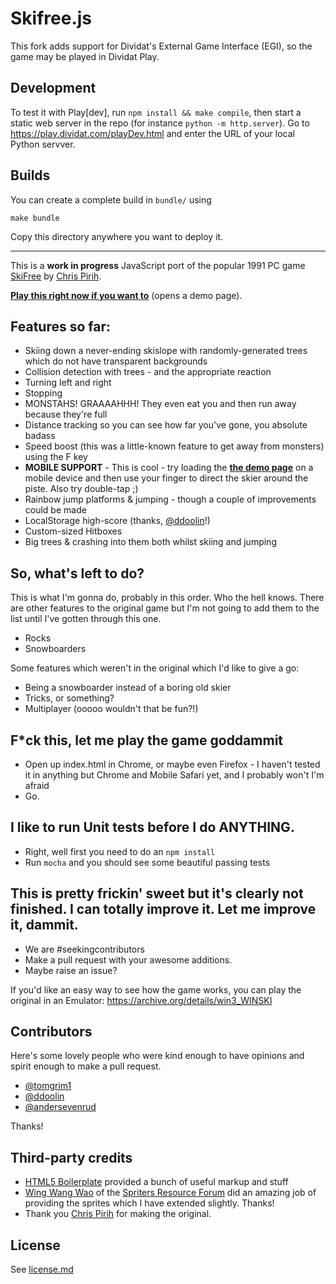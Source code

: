 # Skifree.js

This fork adds support for Dividat's External Game Interface (EGI), so the game may be played in Dividat Play.

## Development

To test it with Play[dev], run `npm install && make compile`, then start a static web server in the repo (for instance `python -m http.server`). Go to https://play.dividat.com/playDev.html and enter the URL of your local Python servver.

## Builds

You can create a complete build in `bundle/` using

    make bundle

Copy this directory anywhere you want to deploy it.

---

This is a **work in progress** JavaScript port of the popular 1991 PC game [SkiFree](http://en.wikipedia.org/wiki/Skifree) by [Chris Pirih](http://ski.ihoc.net/).

[**Play this right now if you want to**](http://basicallydan.github.com/skifree.js) (opens a demo page).

## Features so far:

* Skiing down a never-ending skislope with randomly-generated trees which do not have transparent backgrounds
* Collision detection with trees - and the appropriate reaction
* Turning left and right
* Stopping
* MONSTAHS! GRAAAAHHH! They even eat you and then run away because they're full
* Distance tracking so you can see how far you've gone, you absolute badass
* Speed boost (this was a little-known feature to get away from monsters) using the F key
* **MOBILE SUPPORT** - This is cool - try loading the [**the demo page**](http://basicallydan.github.com/skifree.js) on a mobile device and then use your finger to direct the skier around the piste. Also try double-tap ;)
* Rainbow jump platforms & jumping - though a couple of improvements could be made
* LocalStorage high-score (thanks, [@ddoolin](https://github.com/ddoolin)!)
* Custom-sized Hitboxes
* Big trees & crashing into them both whilst skiing and jumping

## So, what's left to do?

This is what I'm gonna do, probably in this order. Who the hell knows. There are other features to the original game but I'm not going to add them to the list until I've gotten through this one.

* Rocks
* Snowboarders

Some features which weren't in the original which I'd like to give a go:

* Being a snowboarder instead of a boring old skier
* Tricks, or something?
* Multiplayer (ooooo wouldn't that be fun?!)

## F*ck this, let me play the game goddammit

* Open up index.html in Chrome, or maybe even Firefox - I haven't tested it in anything but Chrome and Mobile Safari yet, and I probably won't I'm afraid
* Go.

## I like to run Unit tests before I do ANYTHING.

* Right, well first you need to do an `npm install`
* Run `mocha` and you should see some beautiful passing tests

## This is pretty frickin' sweet but it's clearly not finished. I can totally improve it. Let me improve it, dammit.

* We are #seekingcontributors
* Make a pull request with your awesome additions.
* Maybe raise an issue?

If you'd like an easy way to see how the game works, you can play the original in an Emulator: https://archive.org/details/win3_WINSKI

## Contributors

Here's some lovely people who were kind enough to have opinions and spirit enough to make a pull request.

* [@tomgrim1](https://github.com/tomgrim1)
* [@ddoolin](https://github.com/ddoolin)
* [@andersevenrud](https://github.com/andersevenrud)

Thanks!

## Third-party credits

* [HTML5 Boilerplate](http://html5boilerplate.com) provided a bunch of useful markup and stuff
* [Wing Wang Wao](http://spriters-resource.com/submitter/Wing%20Wang%20Wao) of the [Spriters Resource Forum](http://spriters-resource.com) did an amazing job of providing the sprites which I have extended slightly. Thanks!
* Thank you [Chris Pirih](http://ski.ihoc.net/) for making the original.

## License

See [license.md](blob/master/license.md)
